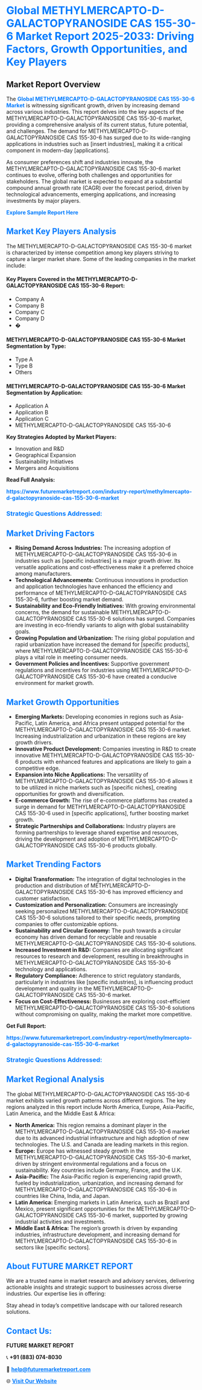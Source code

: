 <h1 style="color: #007BFF;">Global METHYLMERCAPTO-D-GALACTOPYRANOSIDE CAS 155-30-6 Market Report 2025-2033: Driving Factors, Growth Opportunities, and Key Players</h1>

<section id="overview">
<h2>Market Report Overview</h2>
<p>The <a href="https://www.futuremarketreport.com/industry-report/methylmercapto-d-galactopyranoside-cas-155-30-6-market" style="color: #007BFF; text-decoration: none;"><strong>Global METHYLMERCAPTO-D-GALACTOPYRANOSIDE CAS 155-30-6 Market</strong></a> is witnessing significant growth, driven by increasing demand across various industries. This report delves into the key aspects of the METHYLMERCAPTO-D-GALACTOPYRANOSIDE CAS 155-30-6 market, providing a comprehensive analysis of its current status, future potential, and challenges. The demand for METHYLMERCAPTO-D-GALACTOPYRANOSIDE CAS 155-30-6 has surged due to its wide-ranging applications in industries such as [insert industries], making it a critical component in modern-day [applications].</p>
<p>As consumer preferences shift and industries innovate, the METHYLMERCAPTO-D-GALACTOPYRANOSIDE CAS 155-30-6 market continues to evolve, offering both challenges and opportunities for stakeholders. The global market is expected to expand at a substantial compound annual growth rate (CAGR) over the forecast period, driven by technological advancements, emerging applications, and increasing investments by major players.</p>
</section>

<section id="overview">
<p><a href="https://www.futuremarketreport.com/request-sample/reportId=111081" style="color: #007BFF; text-decoration: none;"><strong>Explore Sample Report Here</strong></a></p>
</section>

<section id="key-players">
<h2 style="color: #007BFF;">Market Key Players Analysis</h2>
<p>The METHYLMERCAPTO-D-GALACTOPYRANOSIDE CAS 155-30-6 market is characterized by intense competition among key players striving to capture a larger market share. Some of the leading companies in the market include:</p>
<h4>Key Players Covered in the METHYLMERCAPTO-D-GALACTOPYRANOSIDE CAS 155-30-6 Report:</h4>
<ul><li>Company A</li><li>Company B</li><li>Company C</li><li>Company D</li><li>�</li></ul>
<h4>METHYLMERCAPTO-D-GALACTOPYRANOSIDE CAS 155-30-6 Market Segmentation by Type:</h4>
<ul><li>Type A</li><li>Type B</li><li>Others</li></ul>

<h4>METHYLMERCAPTO-D-GALACTOPYRANOSIDE CAS 155-30-6 Market Segmentation by Application:</h4>
<ul><li>Application A</li><li>Application B</li><li>Application C</li><li>METHYLMERCAPTO-D-GALACTOPYRANOSIDE CAS 155-30-6</li></ul>
<p><strong>Key Strategies Adopted by Market Players:</strong></p>
<ul>
<li>Innovation and R&D</li>
<li>Geographical Expansion</li>
<li>Sustainability Initiatives</li>
<li>Mergers and Acquisitions</li>
</ul>
</section>

<section>
<p><strong>Read Full Analysis: </strong></p><a href="https://www.futuremarketreport.com/industry-report/methylmercapto-d-galactopyranoside-cas-155-30-6-market" style="color: #007BFF; text-decoration: none;"><strong>https://www.futuremarketreport.com/industry-report/methylmercapto-d-galactopyranoside-cas-155-30-6-market</strong></a>
<h3 style="color: #007BFF;">Strategic Questions Addressed:</h3>
</section>

<section id="driving-factors">
<h2 style="color: #007BFF;">Market Driving Factors</h2>
<ul>
<li><strong>Rising Demand Across Industries:</strong> The increasing adoption of METHYLMERCAPTO-D-GALACTOPYRANOSIDE CAS 155-30-6 in industries such as [specific industries] is a major growth driver. Its versatile applications and cost-effectiveness make it a preferred choice among manufacturers.</li>
<li><strong>Technological Advancements:</strong> Continuous innovations in production and application technologies have enhanced the efficiency and performance of METHYLMERCAPTO-D-GALACTOPYRANOSIDE CAS 155-30-6, further boosting market demand.</li>
<li><strong>Sustainability and Eco-Friendly Initiatives:</strong> With growing environmental concerns, the demand for sustainable METHYLMERCAPTO-D-GALACTOPYRANOSIDE CAS 155-30-6 solutions has surged. Companies are investing in eco-friendly variants to align with global sustainability goals.</li>
<li><strong>Growing Population and Urbanization:</strong> The rising global population and rapid urbanization have increased the demand for [specific products], where METHYLMERCAPTO-D-GALACTOPYRANOSIDE CAS 155-30-6 plays a vital role in meeting consumer needs.</li>
<li><strong>Government Policies and Incentives:</strong> Supportive government regulations and incentives for industries using METHYLMERCAPTO-D-GALACTOPYRANOSIDE CAS 155-30-6 have created a conducive environment for market growth.</li>
</ul>
</section>

<section id="growth-opportunities">
<h2 style="color: #007BFF;">Market Growth Opportunities</h2>
<ul>
<li><strong>Emerging Markets:</strong> Developing economies in regions such as Asia-Pacific, Latin America, and Africa present untapped potential for the METHYLMERCAPTO-D-GALACTOPYRANOSIDE CAS 155-30-6 market. Increasing industrialization and urbanization in these regions are key growth drivers.</li>
<li><strong>Innovative Product Development:</strong> Companies investing in R&D to create innovative METHYLMERCAPTO-D-GALACTOPYRANOSIDE CAS 155-30-6 products with enhanced features and applications are likely to gain a competitive edge.</li>
<li><strong>Expansion into Niche Applications:</strong> The versatility of METHYLMERCAPTO-D-GALACTOPYRANOSIDE CAS 155-30-6 allows it to be utilized in niche markets such as [specific niches], creating opportunities for growth and diversification.</li>
<li><strong>E-commerce Growth:</strong> The rise of e-commerce platforms has created a surge in demand for METHYLMERCAPTO-D-GALACTOPYRANOSIDE CAS 155-30-6 used in [specific applications], further boosting market growth.</li>
<li><strong>Strategic Partnerships and Collaborations:</strong> Industry players are forming partnerships to leverage shared expertise and resources, driving the development and adoption of METHYLMERCAPTO-D-GALACTOPYRANOSIDE CAS 155-30-6 products globally.</li>
</ul>
</section>

<section id="trending-factors">
<h2 style="color: #007BFF;">Market Trending Factors</h2>
<ul>
<li><strong>Digital Transformation:</strong> The integration of digital technologies in the production and distribution of METHYLMERCAPTO-D-GALACTOPYRANOSIDE CAS 155-30-6 has improved efficiency and customer satisfaction.</li>
<li><strong>Customization and Personalization:</strong> Consumers are increasingly seeking personalized METHYLMERCAPTO-D-GALACTOPYRANOSIDE CAS 155-30-6 solutions tailored to their specific needs, prompting companies to offer customizable options.</li>
<li><strong>Sustainability and Circular Economy:</strong> The push towards a circular economy has driven demand for recyclable and reusable METHYLMERCAPTO-D-GALACTOPYRANOSIDE CAS 155-30-6 solutions.</li>
<li><strong>Increased Investment in R&D:</strong> Companies are allocating significant resources to research and development, resulting in breakthroughs in METHYLMERCAPTO-D-GALACTOPYRANOSIDE CAS 155-30-6 technology and applications.</li>
<li><strong>Regulatory Compliance:</strong> Adherence to strict regulatory standards, particularly in industries like [specific industries], is influencing product development and quality in the METHYLMERCAPTO-D-GALACTOPYRANOSIDE CAS 155-30-6 market.</li>
<li><strong>Focus on Cost-Effectiveness:</strong> Businesses are exploring cost-efficient METHYLMERCAPTO-D-GALACTOPYRANOSIDE CAS 155-30-6 solutions without compromising on quality, making the market more competitive.</li>
</ul>
</section>

<section>
<p><strong>Get Full Report: </strong></p><a href="https://www.futuremarketreport.com/industry-report/methylmercapto-d-galactopyranoside-cas-155-30-6-market" style="color: #007BFF; text-decoration: none;"><strong>https://www.futuremarketreport.com/industry-report/methylmercapto-d-galactopyranoside-cas-155-30-6-market</strong></a>
<h3 style="color: #007BFF;">Strategic Questions Addressed:</h3>
</section>


<section id="regional-analysis">
<h2 style="color: #007BFF;">Market Regional Analysis</h2>
<p>The global METHYLMERCAPTO-D-GALACTOPYRANOSIDE CAS 155-30-6 market exhibits varied growth patterns across different regions. The key regions analyzed in this report include North America, Europe, Asia-Pacific, Latin America, and the Middle East & Africa:</p>
<ul>
<li><strong>North America:</strong> This region remains a dominant player in the METHYLMERCAPTO-D-GALACTOPYRANOSIDE CAS 155-30-6 market due to its advanced industrial infrastructure and high adoption of new technologies. The U.S. and Canada are leading markets in this region.</li>
<li><strong>Europe:</strong> Europe has witnessed steady growth in the METHYLMERCAPTO-D-GALACTOPYRANOSIDE CAS 155-30-6 market, driven by stringent environmental regulations and a focus on sustainability. Key countries include Germany, France, and the U.K.</li>
<li><strong>Asia-Pacific:</strong> The Asia-Pacific region is experiencing rapid growth, fueled by industrialization, urbanization, and increasing demand for METHYLMERCAPTO-D-GALACTOPYRANOSIDE CAS 155-30-6 in countries like China, India, and Japan.</li>
<li><strong>Latin America:</strong> Emerging markets in Latin America, such as Brazil and Mexico, present significant opportunities for the METHYLMERCAPTO-D-GALACTOPYRANOSIDE CAS 155-30-6 market, supported by growing industrial activities and investments.</li>
<li><strong>Middle East & Africa:</strong> The region’s growth is driven by expanding industries, infrastructure development, and increasing demand for METHYLMERCAPTO-D-GALACTOPYRANOSIDE CAS 155-30-6 in sectors like [specific sectors].</li>
</ul>
</section>

<footer>
<h2 style="color: #007BFF;">About FUTURE MARKET REPORT</h2>
<p>We are a trusted name in market research and advisory services, delivering actionable insights and strategic support to businesses across diverse industries. Our expertise lies in offering:</p>

<p>Stay ahead in today’s competitive landscape with our tailored research solutions.</p>

<h2 style="color: #007BFF;">Contact Us:</h2>
<p><strong>FUTURE MARKET REPORT</strong></p>
<p>📞 <strong>+91 (883) 074-8030</strong></p>
<p>📧 <strong><a href="mailto:help@futuremarketreport.com" style="color: #007BFF;">help@futuremarketreport.com</a></strong></p>
<p>🌐 <strong><a href="https://www.futuremarketreport.com/" style="color: #007BFF;">Visit Our Website</a></strong></p>
</footer>